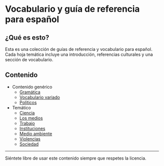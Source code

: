 # Vocabulario y guía de referencia para español

## ¿Qué es esto?

Esta es una colección de guías de referencia y vocabulario para español.  
Cada hoja temática incluye una introducción, referencias culturales y una sección de vocabulario.

## Contenido

* Contenido genérico
    * [Gramática](./generic/0_grammar.md)
    * [Vocabulario variado](./generic/1_miscellaneous.md)
    * [Políticos](./generic/2_politicos.md)
* Temático
    * [Ciencia](./themed/1_ciencia.md)
    * [Los medios](./themed/2_los_medios.md)
    * [Trabajo](./themed/3_trabajo.md)
    * [Instituciones](./themed/4_instituciones.md)
    * [Medio ambiente](./themed/5_medio_ambiente.md)
    * [Violencias](./themed/6_violencias.md)
    * [Sociedad](./themed/7_sociedad.md)

***

Siéntete libre de usar este contenido siempre que respetes la licencia.
